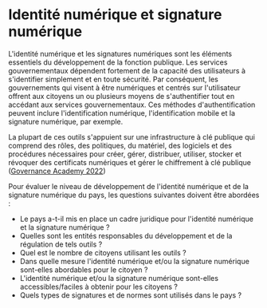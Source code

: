 # Identité numérique et signature numérique

L'identité numérique et les signatures numériques sont les éléments essentiels du développement de la fonction publique. Les services gouvernementaux dépendent fortement de la capacité des utilisateurs à s'identifier simplement et en toute sécurité. Par conséquent, les gouvernements qui visent à être numériques et centrés sur l'utilisateur offrent aux citoyens un ou plusieurs moyens de s'authentifier tout en accédant aux services gouvernementaux. Ces méthodes d'authentification peuvent inclure l'identification numérique, l'identification mobile et la signature numérique, par exemple.

La plupart de ces outils s'appuient sur une infrastructure à clé publique qui comprend des rôles, des politiques, du matériel, des logiciels et des procédures nécessaires pour créer, gérer, distribuer, utiliser, stocker et révoquer des certificats numériques et gérer le chiffrement à clé publique ([Governance Academy 2022](https://ega.ee/wp-content/uploads/2022/07/Kenya-Digital-Readiness-Study.pdf))

Pour évaluer le niveau de développement de l'identité numérique et de la signature numérique du pays, les questions suivantes doivent être abordées :

* Le pays a-t-il mis en place un cadre juridique pour l'identité numérique et la signature numérique ?
* Quelles sont les entités responsables du développement et de la régulation de tels outils ?
* Quel est le nombre de citoyens utilisant les outils ?
* Dans quelle mesure l'identité numérique et/ou la signature numérique sont-elles abordables pour le citoyen ?
* L'identité numérique et/ou la signature numérique sont-elles accessibles/faciles à obtenir pour les citoyens ?
* Quels types de signatures et de normes sont utilisés dans le pays ?

&#x20;&#x20;

